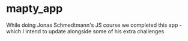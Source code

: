# mapty_app
While doing Jonas Schmedtmann's JS course we completed this app - which I intend to update alongside some of his extra challenges

